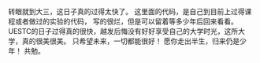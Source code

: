 转眼就到大三，这日子真的过得太快了。
这里面的代码，是自己到目前上过得课程或者做过的实验的代码，
写的很烂，但是可以留着等多少年后回来看看。
UESTC的日子过得真的很快，越发后悔没有好好享受自己的大学时光，这所大学，真的很美很美。
只希望未来，一切都能很好！
愿你走出半生，归来仍是少年！
共勉。
